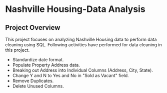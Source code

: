 # Nashville Housing-Data Analysis

## Project Overview

This project focuses on analyzing Nashville Housing data to perform data cleaning using SQL. Following activities have performed for data cleaning in this project.

* Standardize date format.
* Populate Property Address data.
* Breaking out Address into Individual Columns (Address, City, State).
* Change Y and N to Yes and No in "Sold as Vacant" field.
* Remove Duplicates.
* Delete Unused Columns.

